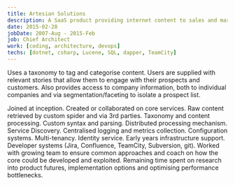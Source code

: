 ```yaml
---
title: Artesian Solutions
description: A SaaS product providing internet content to sales and marketing
date: 2015-02-28
jobDate: 2007-Aug - 2015-Feb
job: Chief Architect
work: [coding, architecture, devops]
techs: [dotnet, csharp, Lucene, SQL, dapper, TeamCity]
---
```


Uses a taxonomy to tag and categorise content. Users are supplied with relevant stories that allow them to engage with their prospects and customers. Also provides access to company information, both to individual companies and via segmentation/faceting to isolate a prospect list.

Joined at inception. Created or collaborated on core services. Raw content retrieved by custom spider and via 3rd parties. Taxonomy and content processing. Custom syntax and parsing. Distributed processing mechanism. Service Discovery. Centralised logging and metrics collection. Configuration systems. Multi-tenancy. Identity service. Early years infrastructure support. Developer systems (Jira, Confluence, TeamCity, Subversion, git). Worked with growing team to ensure common approaches and coach on how the core could be developed and exploited. Remaining time spent on research into product futures, implementation options and optimising performance bottlenecks.
